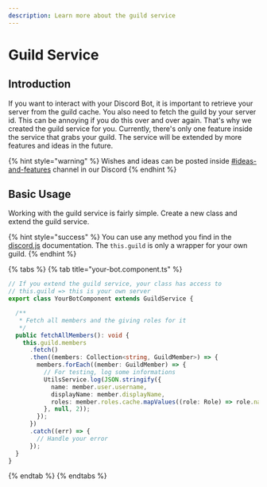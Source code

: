 ```yaml
---
description: Learn more about the guild service
---
```


# Guild Service

## Introduction

If you want to interact with your Discord Bot, it is important to retrieve your server from the guild cache. You also need to fetch the guild by your server id. This can be annoying if you do this over and over again. That's why we created the guild service for you. Currently, there's only one feature inside the service that grabs your guild. The service will be extended by more features and ideas in the future.

{% hint style="warning" %}
Wishes and ideas can be posted inside [\#ideas-and-features](https://discord.gg/xNFaVN4asB) channel in our Discord
{% endhint %}

## Basic Usage

Working with the guild service is fairly simple. Create a new class and extend the guild service.

{% hint style="success" %}
You can use any method you find in the [discord.js](https://discord.js.org/#/docs/main/stable/general/welcome) documentation. The `this.guild` is only a wrapper for your own guild.
{% endhint %}

{% tabs %}
{% tab title="your-bot.component.ts" %}
```typescript
// If you extend the guild service, your class has access to
// this.guild => this is your own server
export class YourBotComponent extends GuildService {

  /**
   * Fetch all members and the giving roles for it
   */
  public fetchAllMembers(): void {
    this.guild.members
      .fetch()
      .then((members: Collection<string, GuildMember>) => {
        members.forEach((member: GuildMember) => {
          // For testing, log some informations
          UtilsService.log(JSON.stringify({
            name: member.user.username,
            displayName: member.displayName,
            roles: member.roles.cache.mapValues((role: Role) => role.name)
          }, null, 2));
        });
      })
      .catch((err) => {
        // Handle your error
      });
  }
}
```
{% endtab %}
{% endtabs %}

